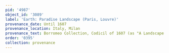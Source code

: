 ```yaml
---
pid: '4987'
object_id: '3089'
label: 'Earth: Paradise Landscape (Paris, Louvre)'
provenance_date: Until 1607
provenance_location: Italy, Milan
provenance_text: Borromeo Collection, Codicil of 1607 (as "A Landscape with Many Animals")
order: '0395'
collection: provenance
---
```

